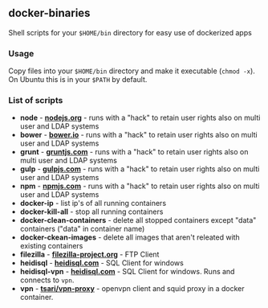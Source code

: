 ## docker-binaries
Shell scripts for your ```$HOME/bin``` directory for easy use of dockerized apps

### Usage
Copy files into your ```$HOME/bin``` directory and make it executable (```chmod -x```). On Ubuntu this is in your ```$PATH``` by default.

### List of scripts

- **node**   - [**nodejs.org**](https://nodejs.org/en/) - runs with a "hack" to retain user rights also on multi user and LDAP systems
- **bower**  - [**bower.io**](http://bower.io)          - runs with a "hack" to retain user rights also on multi user and LDAP systems
- **grunt**  - [**gruntjs.com**](http://gruntjs.com/)   - runs with a "hack" to retain user rights also on multi user and LDAP systems
- **gulp**   - [**gulpjs.com**](http://gulpjs.com/)     - runs with a "hack" to retain user rights also on multi user and LDAP systems
- **npm**    - [**npmjs.com**](https://www.npmjs.com/)  - runs with a "hack" to retain user rights also on multi user and LDAP systems
- **docker-ip** - list ip's of all running containers
- **docker-kill-all** - stop all running containers
- **docker-clean-containers** - delete all stopped containers except "data" containers ("data" in container name)
- **docker-ckean-images** - delete all images that aren't releated with existing containers
- **filezilla** - [**filezilla-project.org**](https://filezilla-project.org/) - FTP Client
- **heidisql** - [**heidisql.com**](http://www.heidisql.com/) - SQL Client for windows
- **heidisql-vpn** - [**heidisql.com**](http://www.heidisql.com/) - SQL Client for windows. Runs and connects to ```vpn```.
- **vpn** - [**tsari/vpn-proxy**](https://github.com/tsari/vpn-proxy) - openvpn client and squid proxy in a docker container.






